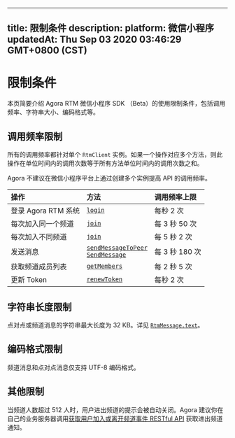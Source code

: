 
---
title: 限制条件
description: 
platform: 微信小程序
updatedAt: Thu Sep 03 2020 03:46:29 GMT+0800 (CST)
---
# 限制条件
本页简要介绍 Agora RTM 微信小程序 SDK （Beta）的使用限制条件，包括调用频率、字符串大小、编码格式等。

## 调用频率限制

所有的调用频率都针对单个 `RtmClient` 实例。如果一个操作对应多个方法，则此操作在单位时间内的调用次数等于所有方法单位时间内的调用次数之和。

<div class="alert note">Agora 不建议在微信小程序平台上通过创建多个实例提高 API 的调用频率。</div>

| 操作                | 方法                             | 调用频率上限   |
| :------------------ | :------------------------------- | :------------- |
| 登录 Agora RTM 系统 | [`login`](https://docs.agora.io/cn/Real-time-Messaging/API%20Reference/RTM_wechat/v1.0.0/classes/rtmclient.html?transId=6cc4d530-d25a-11ea-8288-1373da5192cc#login)                          | 每秒 2 次      |
| 每次加入同一个频道  | [`join`](https://docs.agora.io/cn/Real-time-Messaging/API%20Reference/RTM_wechat/v1.0.0/classes/rtmchannel.html?transId=6cc4d530-d25a-11ea-8288-1373da5192cc#join)                           | 每 3 秒 50 次  |
| 每次加入不同频道    | [`join`](https://docs.agora.io/cn/Real-time-Messaging/API%20Reference/RTM_wechat/v1.0.0/classes/rtmchannel.html?transId=6cc4d530-d25a-11ea-8288-1373da5192cc#join)                           | 每 5 秒 2 次   |
| 发送消息            | <code><a href ="/cn/Real-time-Messaging/API%20Reference/RTM_wechat/v1.0.0/classes/rtmclient.html?transId=6cc4d530-d25a-11ea-8288-1373da5192cc#sendmessagetopeer">sendMessageToPeer</a></code><br><code><a href="https://docs.agora.io/cn/Real-time-Messaging/API%20Reference/RTM_wechat/v1.0.0/classes/rtmchannel.html?transId=6cc4d530-d25a-11ea-8288-1373da5192cc#sendmessage">SendMessage</a></code> | 每 3 秒 180 次 |
| 获取频道成员列表    | [`getMembers`](https://docs.agora.io/cn/Real-time-Messaging/API%20Reference/RTM_wechat/v1.0.0/classes/rtmchannel.html?transId=6cc4d530-d25a-11ea-8288-1373da5192cc#getmembers)                     | 每 2 秒 5 次   |
| 更新 Token          | [`renewToken`](https://docs.agora.io/cn/Real-time-Messaging/API%20Reference/RTM_wechat/v1.0.0/classes/rtmclient.html?transId=6cc4d530-d25a-11ea-8288-1373da5192cc#renewtoken)                     | 每秒 2 次      |

## 字符串长度限制

点对点或频道消息的字符串最大长度为 32 KB。详见 [`RtmMessage.text`](https://docs.agora.io/cn/Real-time-Messaging/API%20Reference/RTM_wechat/v1.0.0/interfaces/rtmtextmessage.html?transId=6cc4d530-d25a-11ea-8288-1373da5192cc#text)。

## 编码格式限制

频道消息和点对点消息仅支持 UTF-8 编码格式。

## 其他限制

当频道人数超过 512 人时，用户进出频道的提示会被自动关闭。Agora 建议你在自己的业务服务器调用[获取用户加入或离开频道事件 RESTful API](../../cn/Real-time-Messaging/rtm_get_event.md) 获取进出频道通知。
